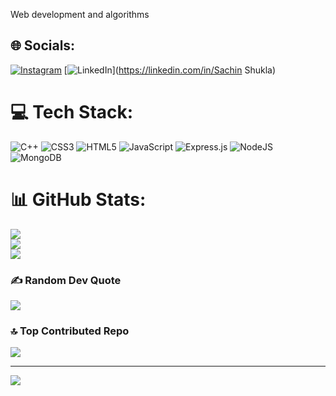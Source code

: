Web development and algorithms


## 🌐 Socials:
[![Instagram](https://img.shields.io/badge/Instagram-%23E4405F.svg?logo=Instagram&logoColor=white)](https://instagram.com/elzachin373) [![LinkedIn](https://img.shields.io/badge/LinkedIn-%230077B5.svg?logo=linkedin&logoColor=white)](https://linkedin.com/in/Sachin Shukla) 

# 💻 Tech Stack:
![C++](https://img.shields.io/badge/c++-%2300599C.svg?style=for-the-badge&logo=c%2B%2B&logoColor=white) ![CSS3](https://img.shields.io/badge/css3-%231572B6.svg?style=for-the-badge&logo=css3&logoColor=white) ![HTML5](https://img.shields.io/badge/html5-%23E34F26.svg?style=for-the-badge&logo=html5&logoColor=white) ![JavaScript](https://img.shields.io/badge/javascript-%23323330.svg?style=for-the-badge&logo=javascript&logoColor=%23F7DF1E) ![Express.js](https://img.shields.io/badge/express.js-%23404d59.svg?style=for-the-badge&logo=express&logoColor=%2361DAFB) ![NodeJS](https://img.shields.io/badge/node.js-6DA55F?style=for-the-badge&logo=node.js&logoColor=white) ![MongoDB](https://img.shields.io/badge/MongoDB-%234ea94b.svg?style=for-the-badge&logo=mongodb&logoColor=white)
# 📊 GitHub Stats:
![](https://github-readme-stats.vercel.app/api?username=Sachin4219&theme=dark&hide_border=false&include_all_commits=false&count_private=false)<br/>
![](https://github-readme-streak-stats.herokuapp.com/?user=Sachin4219&theme=dark&hide_border=false)<br/>
![](https://github-readme-stats.vercel.app/api/top-langs/?username=Sachin4219&theme=dark&hide_border=false&include_all_commits=false&count_private=false&layout=compact)

### ✍️ Random Dev Quote
![](https://quotes-github-readme.vercel.app/api?type=horizontal&theme=radical)

### 🔝 Top Contributed Repo
![](https://github-contributor-stats.vercel.app/api?username=Sachin4219&limit=5&theme=dark&combine_all_yearly_contributions=true)

---
[![](https://visitcount.itsvg.in/api?id=Sachin4219&icon=0&color=0)](https://visitcount.itsvg.in)
